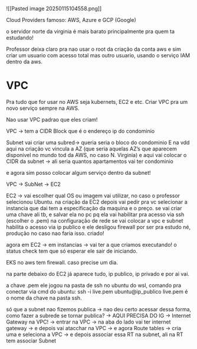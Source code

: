 ![[Pasted image 20250115104558.png]]


Cloud Providers famoso: AWS, Azure e GCP (Google)


o servidor norte da virginia é mais barato principalmente pra quem ta estudando!

Professor deixa claro pra nao usar o root da criação da conta aws e sim criar um usuario com acesso total mas outro usuario, usando o serviço IAM dentro da aws.

# VPC

Pra tudo que for usar no AWS seja kubernets, EC2 e etc. Criar VPC pra um novo serviço sempre na AWS.

Nao usar VPC padrao que eles criam!

VPC → tem a CIDR Block que é o endereço ip do condominio

Subnet
vai criar uma subred→ queria seria o bloco do condominio
E na vdd aqui na criação vc vincula a AZ (que seria aquelas AZ’s que aparecem disponivel no mundo tod da AWS, no caso N. Virginia)
e aqui vai colocar o CIDR da subnet → ali seria quantos apartamentos vai ter condominio


e agora sim posso colocar algum serviço dentro da subnet!


VPC  → SubNet → EC2


EC2 → vai escolher qual OS ou imagem vai utilizar, no caso o professor selecionou Ubuntu.
na criação da EC2 depois vai pedir pra vc selecionar a instancia que dai tem a especificação da maquina e o preço.
se vai criar uma chave ali tb, e salvar ela no pc pq ela vai habilitar pra acesso via ssh (escolher o .pem)
na configuração de rede se vai colocar a vpc e subnet
habilita o acesso via ip publico
e ele desligou firewall por ser pra estudo né, produção no caso nao faria isso.
criado!

agora em EC2 → em instancias → vai ter a que criamos executando! o status check tem que só esperar ele sair de iniciando.

EKS no aws tem firewall. caso precise um dia.

na parte debaixo do EC2 já aparece tudo, ip publico, ip privado e por ai vai.

a chave .pem ele jogou na pasta de ssh no ubuntu do wsl, comando pra conectar via cmd do ubuntu:
ssh -i live.pem ubuntu@ip_publico
live.pem é o nome da chave na pasta ssh.

só que a subnet nao fizemos publica → nao deu certo acessar dessa forma, como fazer a subrede se tornar publica? 
	→ AQUI PRECISA DO IG → Internet Gateway na VPC!
		→ entrar na VPC → na aba do lado vai ter internet gateway
		→ e depois vai atacchar na VPC
		→ e agora Route tables → cria uma e seleciona a VPC → e depois associar essa RT na subnet, ali na RT tem associar Subnet